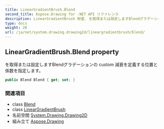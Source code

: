 ```yaml
---
title: LinearGradientBrush.Blend
second_title: Aspose.Drawing for .NET API リファレンス
description: LinearGradientBrush 財産. を取得または設定しますBlendグラデーションの custom 減衰を定義する位置と係数を指定します
type: docs
weight: 20
url: /ja/net/system.drawing.drawing2d/lineargradientbrush/blend/
---
```

## LinearGradientBrush.Blend property

を取得または設定しますBlendグラデーションの custom 減衰を定義する位置と係数を指定します。

```csharp
public Blend Blend { get; set; }
```

### 関連項目

* class [Blend](../../blend/)
* class [LinearGradientBrush](../)
* 名前空間 [System.Drawing.Drawing2D](../../lineargradientbrush/)
* 組み立て [Aspose.Drawing](../../../)


